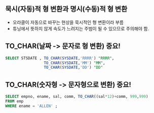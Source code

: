 ## 묵시(자동)적 형 변환과 명시(수동)적 형 변환
- 오라클이 자동으로 바꾸는 현상을 묵시적인 형 변환이라 부름
- 튜닝에서 뜻하지 않게 속도가 느려지는 주범이 될 수 있으므로 주의해야 함.


## **TO_CHAR(날짜 -> 문자로 형 변환)** 중요!
```sql
SELECT STSDATE , TO_CHAR(SYSDATE,'RRRR') "RRRR",
                 TO_CHAR(SYSDATE,'MM') "MM",
                 TO_CHAR(SYSDATE,'DD') "DD"
```
## **TO_CHAR(숫자형 -> 문자형으로 변환)** 중요!
```sql
SELECT empno, ename, sal, comm, TO_CHAR((sal*12)+comm, 999,999)
FROM emp 
WHERE ename = 'ALLEN' ;
```

